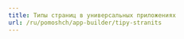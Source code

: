 ```yaml
---
title: Типы страниц в универсальных приложениях
url: /ru/pomoshch/app-builder/tipy-stranits
---
```

